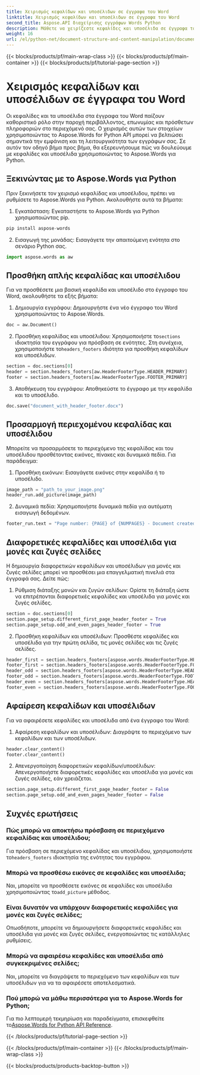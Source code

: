 ```yaml
---
title: Χειρισμός κεφαλίδων και υποσέλιδων σε έγγραφα του Word
linktitle: Χειρισμός κεφαλίδων και υποσέλιδων σε έγγραφα του Word
second_title: Aspose.API διαχείρισης εγγράφων Words Python
description: Μάθετε να χειρίζεστε κεφαλίδες και υποσέλιδα σε έγγραφα του Word χρησιμοποιώντας το Aspose.Words για Python. Οδηγός βήμα προς βήμα με πηγαίο κώδικα για προσαρμογή, προσθήκη, αφαίρεση και άλλα. Βελτιώστε τη μορφοποίηση του εγγράφου σας τώρα!
weight: 16
url: /el/python-net/document-structure-and-content-manipulation/document-headers-footers/
---
```


{{< blocks/products/pf/main-wrap-class >}}
{{< blocks/products/pf/main-container >}}
{{< blocks/products/pf/tutorial-page-section >}}

# Χειρισμός κεφαλίδων και υποσέλιδων σε έγγραφα του Word

Οι κεφαλίδες και τα υποσέλιδα στα έγγραφα του Word παίζουν καθοριστικό ρόλο στην παροχή περιβάλλοντος, επωνυμίας και πρόσθετων πληροφοριών στο περιεχόμενό σας. Ο χειρισμός αυτών των στοιχείων χρησιμοποιώντας το Aspose.Words for Python API μπορεί να βελτιώσει σημαντικά την εμφάνιση και τη λειτουργικότητα των εγγράφων σας. Σε αυτόν τον οδηγό βήμα προς βήμα, θα εξερευνήσουμε πώς να δουλεύουμε με κεφαλίδες και υποσέλιδα χρησιμοποιώντας το Aspose.Words για Python.


## Ξεκινώντας με το Aspose.Words για Python

Πριν ξεκινήσετε τον χειρισμό κεφαλίδας και υποσέλιδου, πρέπει να ρυθμίσετε το Aspose.Words για Python. Ακολουθήστε αυτά τα βήματα:

1. Εγκατάσταση: Εγκαταστήστε το Aspose.Words για Python χρησιμοποιώντας pip.

```python
pip install aspose-words
```

2. Εισαγωγή της μονάδας: Εισαγάγετε την απαιτούμενη ενότητα στο σενάριο Python σας.

```python
import aspose.words as aw
```

## Προσθήκη απλής κεφαλίδας και υποσέλιδου

Για να προσθέσετε μια βασική κεφαλίδα και υποσέλιδο στο έγγραφο του Word, ακολουθήστε τα εξής βήματα:

1. Δημιουργία εγγράφου: Δημιουργήστε ένα νέο έγγραφο του Word χρησιμοποιώντας το Aspose.Words.

```python
doc = aw.Document()
```

2.  Προσθήκη κεφαλίδας και υποσέλιδου: Χρησιμοποιήστε το`sections` ιδιοκτησία του εγγράφου για πρόσβαση σε ενότητες. Στη συνέχεια, χρησιμοποιήστε το`headers_footers` ιδιότητα για προσθήκη κεφαλίδων και υποσέλιδων.

```python
section = doc.sections[0]
header = section.headers_footers[aw.HeaderFooterType.HEADER_PRIMARY]
footer = section.headers_footers[aw.HeaderFooterType.FOOTER_PRIMARY]
```

3. Αποθήκευση του εγγράφου: Αποθηκεύστε το έγγραφο με την κεφαλίδα και το υποσέλιδο.

```python
doc.save("document_with_header_footer.docx")
```

## Προσαρμογή περιεχομένου κεφαλίδας και υποσέλιδου

Μπορείτε να προσαρμόσετε το περιεχόμενο της κεφαλίδας και του υποσέλιδου προσθέτοντας εικόνες, πίνακες και δυναμικά πεδία. Για παράδειγμα:

1. Προσθήκη εικόνων: Εισαγάγετε εικόνες στην κεφαλίδα ή το υποσέλιδο.

```python
image_path = "path_to_your_image.png"
header_run.add_picture(image_path)
```

2. Δυναμικά πεδία: Χρησιμοποιήστε δυναμικά πεδία για αυτόματη εισαγωγή δεδομένων.

```python
footer_run.text = "Page number: {PAGE} of {NUMPAGES} - Document created on {DATE}"
```

## Διαφορετικές κεφαλίδες και υποσέλιδα για μονές και ζυγές σελίδες

Η δημιουργία διαφορετικών κεφαλίδων και υποσέλιδων για μονές και ζυγές σελίδες μπορεί να προσθέσει μια επαγγελματική πινελιά στα έγγραφά σας. Δείτε πώς:

1. Ρύθμιση διάταξης μονών και ζυγών σελίδων: Ορίστε τη διάταξη ώστε να επιτρέπονται διαφορετικές κεφαλίδες και υποσέλιδα για μονές και ζυγές σελίδες.

```python
section = doc.sections[0]
section.page_setup.different_first_page_header_footer = True
section.page_setup.odd_and_even_pages_header_footer = True
```

2. Προσθήκη κεφαλίδων και υποσέλιδων: Προσθέστε κεφαλίδες και υποσέλιδα για την πρώτη σελίδα, τις μονές σελίδες και τις ζυγές σελίδες.

```python
header_first = section.headers_footers[aspose.words.HeaderFooterType.HEADER_FIRST]
footer_first = section.headers_footers[aspose.words.HeaderFooterType.FOOTER_FIRST]
header_odd = section.headers_footers[aspose.words.HeaderFooterType.HEADER_EVEN]
footer_odd = section.headers_footers[aspose.words.HeaderFooterType.FOOTER_EVEN]
header_even = section.headers_footers[aspose.words.HeaderFooterType.HEADER_ODD]
footer_even = section.headers_footers[aspose.words.HeaderFooterType.FOOTER_ODD]
```

## Αφαίρεση κεφαλίδων και υποσέλιδων

Για να αφαιρέσετε κεφαλίδες και υποσέλιδα από ένα έγγραφο του Word:

1. Αφαίρεση κεφαλίδων και υποσέλιδων: Διαγράψτε το περιεχόμενο των κεφαλίδων και των υποσέλιδων.

```python
header.clear_content()
footer.clear_content()
```

2. Απενεργοποίηση διαφορετικών κεφαλίδων/υποσέλιδων: Απενεργοποιήστε διαφορετικές κεφαλίδες και υποσέλιδα για μονές και ζυγές σελίδες, εάν χρειάζεται.

```python
section.page_setup.different_first_page_header_footer = False
section.page_setup.odd_and_even_pages_header_footer = False
```

## Συχνές ερωτήσεις

### Πώς μπορώ να αποκτήσω πρόσβαση σε περιεχόμενο κεφαλίδας και υποσέλιδου;

 Για πρόσβαση σε περιεχόμενο κεφαλίδας και υποσέλιδου, χρησιμοποιήστε το`headers_footers` ιδιοκτησία της ενότητας του εγγράφου.

### Μπορώ να προσθέσω εικόνες σε κεφαλίδες και υποσέλιδα;

 Ναι, μπορείτε να προσθέσετε εικόνες σε κεφαλίδες και υποσέλιδα χρησιμοποιώντας το`add_picture` μέθοδος.

### Είναι δυνατόν να υπάρχουν διαφορετικές κεφαλίδες για μονές και ζυγές σελίδες;

Οπωσδήποτε, μπορείτε να δημιουργήσετε διαφορετικές κεφαλίδες και υποσέλιδα για μονές και ζυγές σελίδες, ενεργοποιώντας τις κατάλληλες ρυθμίσεις.

### Μπορώ να αφαιρέσω κεφαλίδες και υποσέλιδα από συγκεκριμένες σελίδες;

Ναι, μπορείτε να διαγράψετε το περιεχόμενο των κεφαλίδων και των υποσέλιδων για να τα αφαιρέσετε αποτελεσματικά.

### Πού μπορώ να μάθω περισσότερα για το Aspose.Words for Python;

 Για πιο λεπτομερή τεκμηρίωση και παραδείγματα, επισκεφθείτε το[Aspose.Words for Python API Reference](https://reference.aspose.com/words/python-net/).

{{< /blocks/products/pf/tutorial-page-section >}}

{{< /blocks/products/pf/main-container >}}
{{< /blocks/products/pf/main-wrap-class >}}

{{< blocks/products/products-backtop-button >}}
